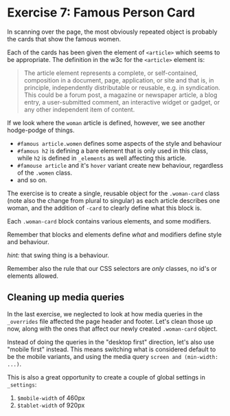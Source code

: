 # Exercise 7: Famous Person Card

In scanning over the page, the most obviously repeated object
is probably the cards that show the famous women.

Each of the cards has been given the element of `<article>` which seems to
be appropriate. The definition in the w3c for the `<article>` element is:

> The article element represents a complete, or self-contained, composition in a document, page, application, or site and that is, in principle, independently distributable or reusable, e.g. in syndication. This could be a forum post, a magazine or newspaper article, a blog entry, a user-submitted comment, an interactive widget or gadget, or any other independent item of content.

If we look where the `woman` article is defined, however, we see another hodge-podge 
of things.

* `#famous article.women` defines some aspects of the style and behaviour
* `#famous h2` is defining a bare element that is only used in this class,
  while `h2` is defined in `_elements` as well affecting this article.
* `#famouse article` and it's `hover` variant create new behaviour, 
  regardless of the `.women` class.
* and so on.

The exercise is to create a single, reusable object for the `.woman-card` class
(note also the change from plural to singular) as each article describes
one woman, and the addition of `-card` to clearly define what this block is.

Each `.woman-card` block contains various elements, and some modifiers.

Remember that blocks and elements define *what* and modifiers define
style and behaviour.

*hint:* that swing thing is a behaviour.

Remember also the rule that our CSS selectors are *only* classes, no id's or elements allowed.

## Cleaning up media queries

In the last exercise, we neglected to look at how media queries in the `_overrides` file 
affected the page header and footer. Let's clean those up now, along with the ones that affect
our newly created `.woman-card` object.

Instead of doing the queries in the "desktop first" direction, let's also use "mobile first" instead.
This means switching what is considered default to be the mobile variants, and using the
media query `screen and (min-width: ...)`.

This is also a great opportunity to create a couple of global settings in `_settings`:

1. `$mobile-width` of 460px
2. `$tablet-width` of 920px

